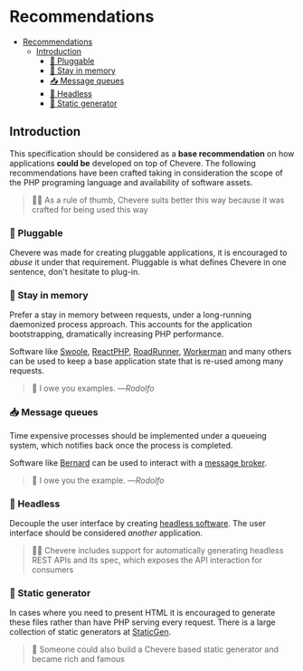 # Recommendations

- [Recommendations](#recommendations)
  - [Introduction](#introduction)
    - [🔌 Pluggable](#-pluggable)
    - [🎠 Stay in memory](#-stay-in-memory)
    - [📥 Message queues](#-message-queues)
    - [🤖 Headless](#-headless)
    - [🗿 Static generator](#-static-generator)

## Introduction

This specification should be considered as a **base recommendation** on how applications **could be** developed on top of Chevere. The following recommendations have been crafted taking in consideration the scope of the PHP programing language and availability of software assets.

> 👍🏾 As a rule of thumb, Chevere suits better this way because it was crafted for being used this way

### 🔌 Pluggable 

Chevere was made for creating pluggable applications, it is encouraged to _abuse_ it under that requirement. Pluggable is what defines Chevere in one sentence, don't hesitate to plug-in.

### 🎠 Stay in memory 

Prefer a stay in memory between requests, under a long-running daemonized process approach. This accounts for the application bootstrapping, dramatically increasing PHP performance.

Software like [Swoole](https://www.swoole.co.uk/), [ReactPHP](https://reactphp.org/), [RoadRunner](https://roadrunner.dev/), [Workerman](https://www.workerman.net/) and many others can be used to keep a base application state that is re-used among many requests.

> 🚧 I owe you examples. ―_Rodolfo_

### 📥 Message queues

Time expensive processes should be implemented under a queueing system, which notifies back once the process is completed. 

Software like [Bernard](https://bernard.readthedocs.io/index.html) can be used to interact with a [message broker](https://en.wikipedia.org/wiki/Message_broker).

> 🚧 I owe you the example. ―_Rodolfo_

### 🤖 Headless

Decouple the user interface by creating [headless software](https://en.wikipedia.org/wiki/Headless_software). The user interface should be considered _another_ application.

> 👍🏾 Chevere includes support for automatically generating headless REST APIs and its spec, which exposes the API interaction for consumers

### 🗿 Static generator

In cases where you need to present HTML it is encouraged to generate these files rather than have PHP serving every request. There is a large collection of static generators at [StaticGen](https://www.staticgen.com/).

> 🤔 Someone could also build a Chevere based static generator and became rich and famous